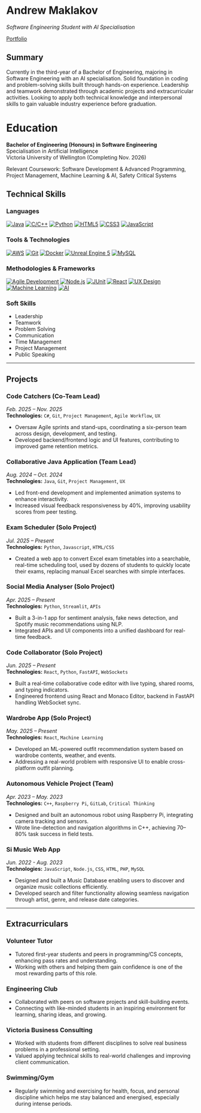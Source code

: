 # Andrew Maklakov

_Software Engineering Student with AI Specialisation_

[Portfolio](mandrew.netlify.app)

## Summary

Currently in the third-year of a Bachelor of Engineering, majoring in Software Engineering with an AI specialisation. Solid foundation in coding and problem-solving skills built through hands-on experience. Leadership and teamwork demonstrated through academic projects and extracurricular activities. Looking to apply both technical knowledge and interpersonal skills to gain valuable industry experience before graduation.

# Education

**Bachelor of Engineering (Honours) in Software Engineering**  
Specialisation in Artificial Intelligence  
Victoria University of Wellington (Completing Nov. 2026)

Relevant Coursework: Software Development & Advanced Programming, Project Management, Machine Learning & AI, Safety Critical Systems

## Technical Skills

### Languages
[![Java](https://img.shields.io/badge/Java-ED8B00?style=for-the-badge&logo=java&logoColor=white)](https://www.java.com) [![C/C++](https://img.shields.io/badge/C%2FC%2B%2B-00599C?style=for-the-badge&logo=c%2B%2B&logoColor=white)](https://cplusplus.com/) [![Python](https://img.shields.io/badge/Python-FFD43B?style=for-the-badge&logo=python&logoColor=blue)](https://www.python.org) [![HTML5](https://img.shields.io/badge/HTML5-E34F26?style=for-the-badge&logo=html5&logoColor=white)](https://www.w3schools.com/html/) [![CSS3](https://img.shields.io/badge/CSS3-1572B6?style=for-the-badge&logo=css3&logoColor=white)](https://www.w3schools.com/css/) [![JavaScript](https://img.shields.io/badge/JavaScript-F7DF1E?style=for-the-badge&logo=javascript&logoColor=black)](https://www.javascript.com/)

### Tools & Technologies
[![AWS](https://img.shields.io/badge/Amazon_AWS-232F3E?style=for-the-badge&logo=amazon-aws&logoColor=white)](https://aws.amazon.com) [![Git](https://img.shields.io/badge/Git-F05032?style=for-the-badge&logo=git&logoColor=white)](https://git-scm.com/) [![Docker](https://img.shields.io/badge/Docker-2496ED?style=for-the-badge&logo=docker&logoColor=white)](https://www.docker.com/) [![Unreal Engine 5](https://img.shields.io/badge/Unreal_Engine_5-313131?style=for-the-badge&logo=unreal-engine&logoColor=white)](https://www.unrealengine.com/en-US/) [![MySQL](https://img.shields.io/badge/MySQL-4479A1?style=for-the-badge&logo=mysql&logoColor=white)](https://www.mysql.com/)

### Methodologies & Frameworks
[![Agile Development](https://img.shields.io/badge/Agile_Development-0096D6?style=for-the-badge&logo=agile&logoColor=white)](https://www.atlassian.com/agile) [![Node.js](https://img.shields.io/badge/Node.js-339933?style=for-the-badge&logo=node.js&logoColor=white)](https://nodejs.org/) [![JUnit](https://img.shields.io/badge/JUnit-25A162?style=for-the-badge&logo=junit5&logoColor=white)](https://junit.org/junit5/) [![React](https://img.shields.io/badge/React-61DAFB?style=for-the-badge&logo=react&logoColor=black)](https://react.dev/) [![UX Design](https://img.shields.io/badge/UX_Design-4A86E8?style=for-the-badge&logo=figma&logoColor=white)](https://www.interaction-design.org/literature/topics/ux-design) [![Machine Learning](https://img.shields.io/badge/Machine_Learning-FF6F00?style=for-the-badge&logo=tensorflow&logoColor=white)](https://www.ibm.com/cloud/learn/machine-learning) [![AI](https://img.shields.io/badge/AI-FF0000?style=for-the-badge&logo=openai&logoColor=white)](https://www.ibm.com/cloud/learn/what-is-artificial-intelligence)

### Soft Skills
* Leadership  
* Teamwork  
* Problem Solving  
* Communication  
* Time Management
* Project Management
* Public Speaking

---

## Projects

### Code Catchers (Co-Team Lead)  
*Feb. 2025 – Nov. 2025*  
**Technologies:** `C#`, `Git`, `Project Management`, `Agile Workflow`, `UX`  
- Oversaw Agile sprints and stand-ups, coordinating a six-person team across design, development, and testing.
- Developed backend/frontend logic and UI features, contributing to improved game retention metrics.

### Collaborative Java Application (Team Lead)  
*Aug. 2024 – Oct. 2024*  
**Technologies:** `Java`, `Git`, `Project Management`, `UX`  
- Led front-end development and implemented animation systems to enhance interactivity.  
- Increased visual feedback responsiveness by 40%, improving usability scores from peer testing.

### Exam Scheduler (Solo Project)  
*Jul. 2025 – Present*  
**Technologies:** `Python`, `Javascript`, `HTML/CSS`  
- Created a web app to convert Excel exam timetables into a searchable, real-time scheduling tool, used by dozens of students to quickly locate their exams, replacing manual Excel searches with simple interfaces.

### Social Media Analyser (Solo Project)  
*Apr. 2025 – Present*  
**Technologies:** `Python`, `Streamlit`, `APIs`  
- Built a 3-in-1 app for sentiment analysis, fake news detection, and Spotify music recommendations using NLP.
- Integrated APIs and UI components into a unified dashboard for real-time feedback.

### Code Collaborator (Solo Project)  
*Jun. 2025 – Present*  
**Technologies:** `React`, `Python`, `FastAPI`, `WebSockets`  
- Built a real-time collaborative code editor with live typing, shared rooms, and typing indicators.
- Engineered frontend using React and Monaco Editor, backend in FastAPI handling WebSocket sync.

### Wardrobe App (Solo Project)  
*May. 2025 – Present*  
**Technologies:** `React`, `Machine Learning`  
- Developed an ML-powered outfit recommendation system based on wardrobe contents, weather, and events.
- Addressing a real-world problem with responsive UI to enable cross-platform outfit planning.

### Autonomous Vehicle Project (Team)  
*Apr. 2023 – May. 2023*  
**Technologies:** `C++`, `Raspberry Pi`, `GitLab`, `Critical Thinking`  
- Designed and built an autonomous robot using Raspberry Pi, integrating camera tracking and sensors.
- Wrote line-detection and navigation algorithms in C++, achieving 70–80% task success in field tests.

### Si Music Web App  
*Jun. 2022 - Aug. 2023*  
**Technologies:** `JavaScript`, `Node.js`, `CSS`, `HTML`, `PHP`, `MySQL`  
- Designed and built a Music Database enabling users to discover and organize music collections efficiently.  
- Developed search and filter functionality allowing seamless navigation through artist, genre, and release date categories.

---

## Extracurriculars

### Volunteer Tutor  
- Tutored first-year students and peers in programming/CS concepts, enhancing pass rates and understanding.
- Working with others and helping them gain confidence is one of the most rewarding parts of this role.

### Engineering Club  
- Collaborated with peers on software projects and skill-building events.
- Connecting with like-minded students in an inspiring environment for learning, sharing ideas, and growing.

### Victoria Business Consulting
- Worked with students from different disciplines to solve real business problems in a professional setting.
- Valued applying technical skills to real-world challenges and improving client communication.

### Swimming/Gym
- Regularly swimming and exercising for health, focus, and personal discipline which helps me stay balanced and
energised, especially during intense periods.
